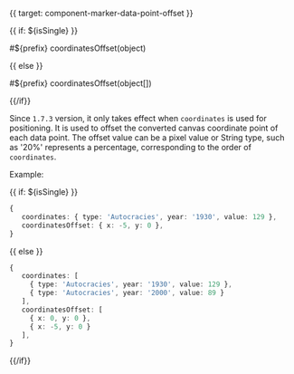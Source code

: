 {{ target: component-marker-data-point-offset }}

{{ if: ${isSingle} }}

#${prefix} coordinatesOffset(object)

{{ else }}

#${prefix} coordinatesOffset(object[])

{{/if}}

Since `1.7.3` version, it only takes effect when `coordinates` is used for positioning. It is used to offset the converted canvas coordinate point of each data point. The offset value can be a pixel value or String type, such as '20%' represents a percentage, corresponding to the order of `coordinates`.

Example:

{{ if: ${isSingle} }}

```ts
{
   coordinates: { type: 'Autocracies', year: '1930', value: 129 },
   coordinatesOffset: { x: -5, y: 0 },
}
```

{{ else }}

```ts
{
   coordinates: [
     { type: 'Autocracies', year: '1930', value: 129 },
     { type: 'Autocracies', year: '2000', value: 89 }
   ],
   coordinatesOffset: [
     { x: 0, y: 0 },
     { x: -5, y: 0 }
   ],
}
```

{{/if}}
